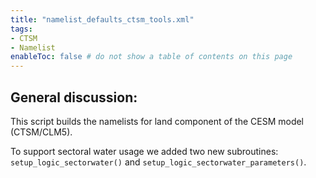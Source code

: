 ```yaml
---
title: "namelist_defaults_ctsm_tools.xml"
tags:
- CTSM
- Namelist
enableToc: false # do not show a table of contents on this page
---
```


## General discussion:
This script builds the namelists for land component of the CESM model (CTSM/CLM5).

To support sectoral water usage we added two new subroutines: `setup_logic_sectorwater()` and `setup_logic_sectorwater_parameters()`.